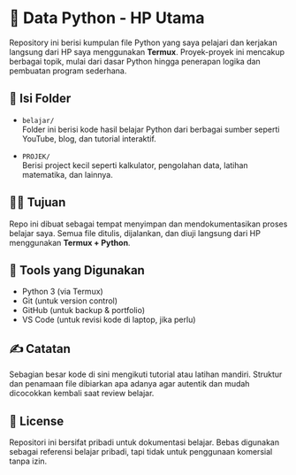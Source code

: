 # 📱 Data Python - HP Utama

Repository ini berisi kumpulan file Python yang saya pelajari dan kerjakan langsung dari HP saya menggunakan **Termux**. Proyek-proyek ini mencakup berbagai topik, mulai dari dasar Python hingga penerapan logika dan pembuatan program sederhana.

## 📁 Isi Folder

- `belajar/`  
  Folder ini berisi kode hasil belajar Python dari berbagai sumber seperti YouTube, blog, dan tutorial interaktif.

- `PROJEK/`  
  Berisi project kecil seperti kalkulator, pengolahan data, latihan matematika, dan lainnya.

## 🧑‍💻 Tujuan

Repo ini dibuat sebagai tempat menyimpan dan mendokumentasikan proses belajar saya. Semua file ditulis, dijalankan, dan diuji langsung dari HP menggunakan **Termux + Python**.

## 📌 Tools yang Digunakan

- Python 3 (via Termux)
- Git (untuk version control)
- GitHub (untuk backup & portfolio)
- VS Code (untuk revisi kode di laptop, jika perlu)

## ✍️ Catatan

Sebagian besar kode di sini mengikuti tutorial atau latihan mandiri. Struktur dan penamaan file dibiarkan apa adanya agar autentik dan mudah dicocokkan kembali saat review belajar.

## 🔗 License

Repositori ini bersifat pribadi untuk dokumentasi belajar. Bebas digunakan sebagai referensi belajar pribadi, tapi tidak untuk penggunaan komersial tanpa izin.
